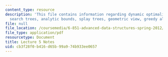 ```yaml
---
content_type: resource
description: 'This file contains information regarding dynamic optimality: binary
  search trees, analytic bounds, splay trees, geometric view, greedy algorithm.'
file: null
file_location: /coursemedia/6-851-advanced-data-structures-spring-2012/cb3f28f0b416d65b99a974b933ee0657_MIT6_851S12_Lec5.pdf
file_type: application/pdf
resourcetype: Document
title: Lecture 5 Notes
uid: cb3f28f0-b416-d65b-99a9-74b933ee0657
---
```

